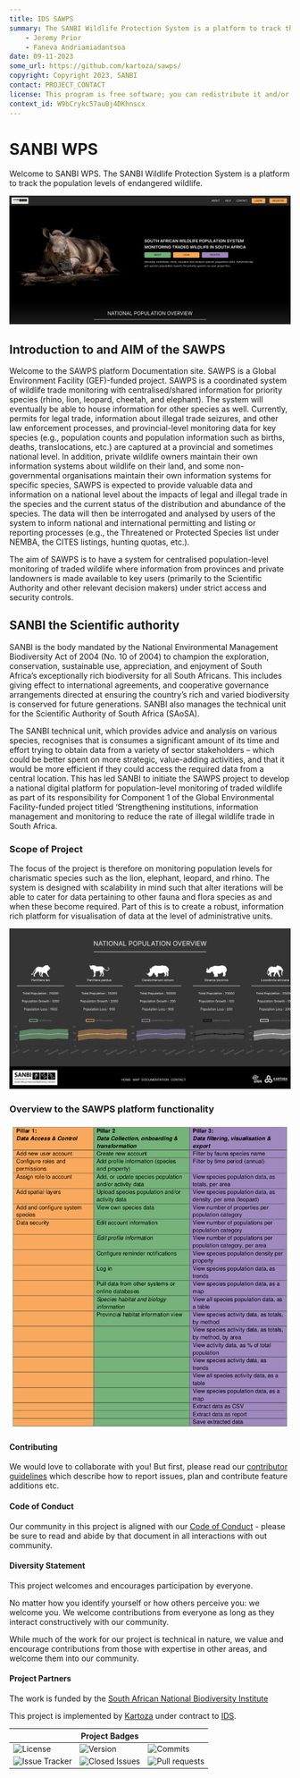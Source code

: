```yaml
---
title: IDS SAWPS
summary: The SANBI Wildlife Protection System is a platform to track the population levels of endangered wildlife.
    - Jeremy Prior
    - Faneva Andriamiadantsoa
date: 09-11-2023
some_url: https://github.com/kartoza/sawps/
copyright: Copyright 2023, SANBI
contact: PROJECT_CONTACT
license: This program is free software; you can redistribute it and/or modify it under the terms of the GNU Affero General Public License as published by the Free Software Foundation; either version 3 of the License, or (at your option) any later version.
context_id: W9bCrykc57auBj4DKhnscx
---
```


# SANBI WPS

Welcome to SANBI WPS. The SANBI Wildlife Protection System is a platform to track the population levels of endangered wildlife.

![Landing Page](./img/landing-page.png)

## Introduction to and AIM of the SAWPS

Welcome to the SAWPS platform Documentation site. SAWPS is a Global Environment Facility (GEF)-funded project. SAWPS is a coordinated system of wildlife trade monitoring with centralised/shared information for priority species (rhino, lion,
leopard, cheetah, and elephant). The system will eventually be able to house information for other species as well. Currently, permits for legal trade, information about illegal trade seizures, and other law enforcement processes, and provincial-level monitoring data for key species (e.g., population counts and population information such as births, deaths, translocations, etc.) are captured at a provincial and sometimes national level. In addition, private wildlife owners maintain their own information systems about wildlife on their land, and some non-governmental organisations maintain their own information systems for specific species, SAWPS is expected to provide valuable data and information on a national level about the impacts of legal and illegal trade in the species and the current status of the distribution and abundance of the species. The data will then be interrogated and analysed by users of the system to inform national and international permitting and listing or reporting processes (e.g., the Threatened or Protected Species list under NEMBA, the CITES listings, hunting quotas, etc.).

The aim of SAWPS is to have a system for centralised population-level monitoring of traded wildlife where information from provinces and private landowners is made available to key users (primarily to the Scientific Authority and other relevant decision makers) under strict access and security controls.

## SANBI the Scientific authority

SANBI is the body mandated by the National Environmental Management Biodiversity Act of 2004 (No. 10 of 2004) to champion the exploration, conservation, sustainable use, appreciation, and enjoyment of South Africa’s exceptionally rich biodiversity for all South Africans. This includes giving effect to international agreements, and cooperative governance arrangements directed at ensuring the country’s rich and varied biodiversity is conserved for future generations. SANBI also manages the technical unit for the Scientific Authority of South Africa (SAoSA).

The SANBI technical unit, which provides advice and analysis on various species, recognises that is consumes a significant amount of its time and effort trying to obtain data from a variety of sector stakeholders – which could be better spent on more strategic, value-adding activities, and that it would be more efficient if they could access the required data from a central location. This has led SANBI to initiate the SAWPS project to develop a national digital platform for population-level monitoring of traded wildlife as part of its responsibility for Component 1 of the Global Environmental Facility-funded project titled ‘Strengthening institutions, information management and monitoring to reduce the rate of illegal wildlife trade in South Africa.

### Scope of Project

The focus of the project is therefore on monitoring population levels for charismatic species such as the lion, elephant, leopard, and rhino. The system is designed with scalability in mind such that alter iterations will be able to cater for data pertaining to other fauna and flora species as and when these become required. Part of this is to create a robust, information rich platform for visualisation of data at the level of administrative units.

![image](./img/chart.png)

### Overview to the SAWPS platform functionality

![image](./img/functionality.png)

#### Contributing

We would love to collaborate with you! But first, please read our [contributor guidelines](./about/contributing.md) which describe how to report
issues, plan and contribute feature additions etc.

#### Code of Conduct

Our community in this project is aligned with our [Code of Conduct](about/code-of-conduct.md) - please be sure to read and abide by that
document in all interactions with out community.

#### Diversity Statement

This project welcomes and encourages participation by everyone.

No matter how you identify yourself or how others perceive you: we welcome you.
We welcome contributions from everyone as long as they interact constructively
with our community.

While much of the work for our project is technical in nature, we value and
encourage contributions from those with expertise in other areas, and welcome
them into our community.

#### Project Partners

The work is funded by the [South African National Biodiversity Institute](https://www.sanbi.org/)

This project is implemented by [Kartoza](https://kartoza.com/) under contract to [IDS](https://ids-cc.co.za/).

| | **Project Badges** | |
| ----------------------- | ----------------------- | ----------------------- |
| ![License](https://img.shields.io/github/license/kartoza/sawps.svg) | ![Version](https://img.shields.io/github/release/kartoza/sawps.svg) | ![Commits](https://img.shields.io/github/commits-since/kartoza/sawps/{version}.svg) |
| ![Issue Tracker](https://img.shields.io/github/issues/kartoza/sawps.svg) | ![Closed Issues](https://img.shields.io/github/issues-closed/kartoza/sawps.svg) | ![Pull requests](https://img.shields.io/github/issues-pr/kartoza/sawps.svg) |
